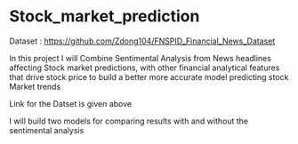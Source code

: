 # Stock_market_prediction
Dataset : https://github.com/Zdong104/FNSPID_Financial_News_Dataset

In this project I will Combine Sentimental Analysis from News headlines affecting Stock market predictions, with other financial analytical features that drive stock price to build a better more accurate model predicting stock Market trends

Link for the Datset is given above

I will build two models for comparing results with and without the sentimental analysis
